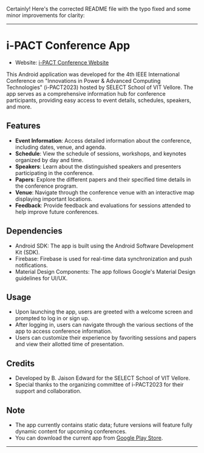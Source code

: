 Certainly! Here's the corrected README file with the typo fixed and some minor improvements for clarity:

---

# i-PACT Conference App

- Website: [i-PACT Conference Website](https://vit.ac.in/ipact/)

This Android application was developed for the 4th IEEE International Conference on "Innovations in Power & Advanced Computing Technologies" (i-PACT2023) hosted by SELECT School of VIT Vellore. The app serves as a comprehensive information hub for conference participants, providing easy access to event details, schedules, speakers, and more.

## Features

- **Event Information**: Access detailed information about the conference, including dates, venue, and agenda.
- **Schedule**: View the schedule of sessions, workshops, and keynotes organized by day and time.
- **Speakers**: Learn about the distinguished speakers and presenters participating in the conference.
- **Papers**: Explore the different papers and their specified time details in the conference program.
- **Venue**: Navigate through the conference venue with an interactive map displaying important locations.
- **Feedback**: Provide feedback and evaluations for sessions attended to help improve future conferences.

## Dependencies

- Android SDK: The app is built using the Android Software Development Kit (SDK).
- Firebase: Firebase is used for real-time data synchronization and push notifications.
- Material Design Components: The app follows Google's Material Design guidelines for UI/UX.

## Usage

- Upon launching the app, users are greeted with a welcome screen and prompted to log in or sign up.
- After logging in, users can navigate through the various sections of the app to access conference information.
- Users can customize their experience by favoriting sessions and papers and view their allotted time of presentation.

## Credits

- Developed by B. Jaison Edward for the SELECT School of VIT Vellore.
- Special thanks to the organizing committee of i-PACT2023 for their support and collaboration.

## Note
- The app currently contains static data; future versions will feature fully dynamic content for upcoming conferences.
- You can download the current app from [Google Play Store](https://play.google.com/store/apps/details?id=com.ipact.ipact_23&pcampaignid=web_share).

---
